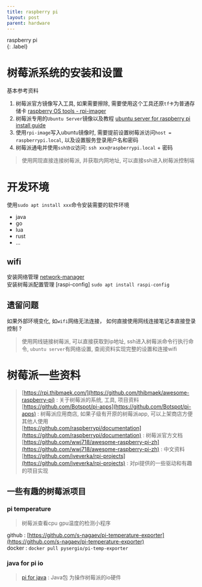 ```yaml
---
title: raspberry pi
layout: post
parent: hardware
---
```


raspberry pi  
{: .label}

# 树莓派系统的安装和设置 

基本参考资料
1. 树莓派官方镜像写入工具, 如果需要擦除, 需要使用这个工具还原`tf卡`为普通存储卡 [raspberry OS tools - rpi-imager](https://www.raspberrypi.com/software/)  
2. 树莓派专用的`Ubuntu Server`镜像以及教程 [ubuntu server for raspberry pi install guide](https://ubuntu.com/download/raspberry-pi)  
3. 使用`rpi-image`写入ubuntu镜像时, 需要提前设置树莓派访问`host = raspberrypi.local`, 以及设置服务登录用户名和密码  
4. 树莓派通电并使用`ssh协议`访问:  `ssh xxx@raspberrypi.local` + 密码  

> 使用网现直接连接树莓派, 并获取内网地址, 可以直接ssh进入树莓派控制端  

# 开发环境 

使用`sudo apt install xxx`命令安装需要的软件环境  

- java  
- go  
- lua
- rust  
- ...

## wifi 

安装网络管理 [network-manager](https://ubuntu.com/core/docs/networkmanager)  
安装树莓派配置管理 [raspi-config] `sudo apt install raspi-config`  


## 遗留问题  

如果外部环境变化, 如`wifi`网络无法连接， 如何直接使用网线连接笔记本直接登录控制 ?  

> 使用网线链接树莓派, 可以直接获取到ip地址, ssh进入树莓派命令行执行命令, `ubuntu server`有网络设置, 查阅资料实现完整的设置和连接wifi  

# 树莓派一些资料 

> [https://rpi.thibmaek.com/](https://github.com/thibmaek/awesome-raspberry-pi) : 关于树莓派的系统, 工具, 项目资料  
> [https://github.com/Botspot/pi-apps](https://github.com/Botspot/pi-apps) : 树莓派应用商店, 如果子级有开原的树莓派app, 可以上架商店方便其他人使用  
> [https://github.com/raspberrypi/documentation](https://github.com/raspberrypi/documentation) : 树莓派官方文档  
> [https://github.com/wwj718/awesome-raspberry-pi-zh](https://github.com/wwj718/awesome-raspberry-pi-zh) : 中文资料 
> [https://github.com/jveverka/rpi-projects](https://github.com/jveverka/rpi-projects) : 对pi提供的一些驱动和有趣的项目实现  

## 一些有趣的树莓派项目

### pi temperature

> 树莓派查看cpu gpu温度的检测小程序

github : [https://github.com/s-nagaev/pi-temperature-exporter](https://github.com/s-nagaev/pi-temperature-exporter)  
docker : `docker pull pysergio/pi-temp-exporter`  

### java for pi io

> [pi for java](https://pi4j.com/about/) : Java包 为操作树莓派的io硬件  




